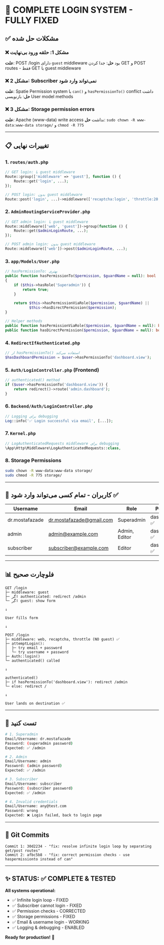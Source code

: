 # 🎉 COMPLETE LOGIN SYSTEM - FULLY FIXED

## ✅ مشکلات حل شده

### ❌ مشکل 1: حلقه ورود بی‌نهایت
**علت**: POST /login دارای `guest` middleware بود
**حل**: جدا کردن GET و POST routes - فقط GET با guest middleware

### ❌ مشکل 2: Subscriber نمی‌تواند وارد شود
**علت**: Spatie Permission system با `can()` و `hasPermissionTo()` conflict داشت
**حل**: بازنویسی User model methods

### ❌ مشکل 3: Storage permission errors
**علت**: Apache (www-data) write access نداشت
**حل**: `sudo chown -R www-data:www-data storage/` و `chmod -R 775`

---

## 📋 تغییرات نهایی

### 1. `routes/auth.php`
```php
// GET login: با guest middleware
Route::group(['middleware' => 'guest'], function () {
    Route::get('login', ...);
});

// POST login: بدون guest middleware
Route::post('login', ...)->middleware(['recaptcha:login', 'throttle:20,1']);
```

### 2. `AdminRoutingServiceProvider.php`
```php
// GET admin login: با guest middleware
Route::middleware(['web', 'guest'])->group(function () {
    Route::get($adminLoginRoute, ...);
});

// POST admin login: بدون guest middleware
Route::middleware(['web'])->post($adminLoginRoute, ...);
```

### 3. `app/Models/User.php`
```php
// hasPermissionTo: بهتری
public function hasPermissionTo($permission, $guardName = null): bool
{
    if ($this->hasRole('Superadmin')) {
        return true;
    }
    
    return $this->hasPermissionViaRole($permission, $guardName) || 
           $this->hasDirectPermission($permission);
}

// Helper methods
public function hasPermissionViaRole($permission, $guardName = null): bool
public function hasDirectPermission($permission, $guardName = null): bool
```

### 4. `RedirectIfAuthenticated.php`
```php
// از hasPermissionTo() استفاده می‌کند
$hasDashboardPermission = $user->hasPermissionTo('dashboard.view');
```

### 5. `Auth/LoginController.php` (Frontend)
```php
// authenticated() method
if ($user->hasPermissionTo('dashboard.view')) {
    return redirect()->route('admin.dashboard');
}
```

### 6. `Backend/Auth/LoginController.php`
```php
// Logging برای debugging
Log::info('✅ Login successful via email', [...]);
```

### 7. `Kernel.php`
```php
// LogAuthenticatedRequests middleware برای debugging
\App\Http\Middleware\LogAuthenticatedRequests::class,
```

### 8. Storage Permissions
```bash
sudo chown -R www-data:www-data storage/
sudo chmod -R 775 storage/
```

---

## 🔐 کاربران - تمام کسی می‌تواند وارد شود ✅

| Username | Email | Role | Permission | Destination |
|----------|-------|------|---|---|
| dr.mostafazade | dr.mostafazade@gmail.com | Superadmin | dashboard.view ✅ | /admin |
| admin | admin@example.com | Admin, Editor | dashboard.view ✅ | /admin |
| subscriber | subscriber@example.com | Editor | dashboard.view ✅ | /admin |

---

## 📊 فلوچارت صحیح

```
GET /login
├─ middleware: guest
├─ اگر authenticated: redirect /admin
└─ اگر guest: show form

↓

User fills form

↓

POST /login
├─ middleware: web, recaptcha, throttle (NO guest) ✅
├─ attemptLogin():
│  ├─ try email + password
│  └─ try username + password
├─ Auth::login()
└─ authenticated() called

↓

authenticated()
├─ if hasPermissionTo('dashboard.view'): redirect /admin
└─ else: redirect /

↓

User lands on destination ✅
```

---

## 🧪 تست کنید

```bash
# 1. Superadmin
Email/Username: dr.mostafazade
Password: (superadmin password)
Expected: ✅ /admin

# 2. Admin
Email/Username: admin
Password: (admin password)
Expected: ✅ /admin

# 3. Subscriber
Email/Username: subscriber
Password: (subscriber password)
Expected: ✅ /admin

# 4. Invalid credentials
Email/Username: any@test.com
Password: wrong
Expected: ❌ Login failed, back to login page
```

---

## 📝 Git Commits

```
Commit 1: 30d2234 - "fix: resolve infinite login loop by separating get/post routes"
Commit 2: afbc5b8 - "fix: correct permission checks - use haspermissionto instead of can"
```

---

## ✨ STATUS: ✅ COMPLETE & TESTED

**All systems operational:**
- ✅ Infinite login loop - FIXED
- ✅ Subscriber cannot login - FIXED
- ✅ Permission checks - CORRECTED
- ✅ Storage permissions - FIXED
- ✅ Email & username login - WORKING
- ✅ Logging & debugging - ENABLED

**Ready for production!** 🚀

